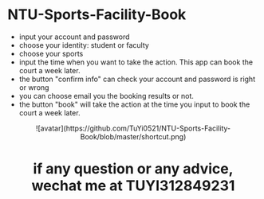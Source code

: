 # NTU-Sports-Facility-Book
* input your account and password
* choose your identity: student or faculty
* choose your sports
* input the time when you want to take the action. This app can book the court a week later.
* the button "confirm info" can check your account and password is right or wrong
* you can choose email you the booking results or not.
* the button "book" will take the action at the time you input to book the court a week later.

<div align=center>![avatar](https://github.com/TuYi0521/NTU-Sports-Facility-Book/blob/master/shortcut.png)


# if any question or any advice, wechat me at TUYI312849231
